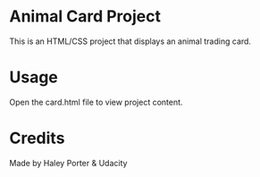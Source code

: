 # Animal Card Project

This is an HTML/CSS project that displays an animal trading card.

# Usage

Open the card.html file to view project content.

# Credits

Made by Haley Porter & Udacity